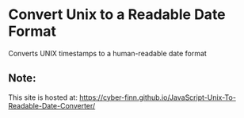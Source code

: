 # Convert Unix to a Readable Date Format
Converts UNIX timestamps to a human-readable date format

## Note:
This site is hosted at: https://cyber-finn.github.io/JavaScript-Unix-To-Readable-Date-Converter/